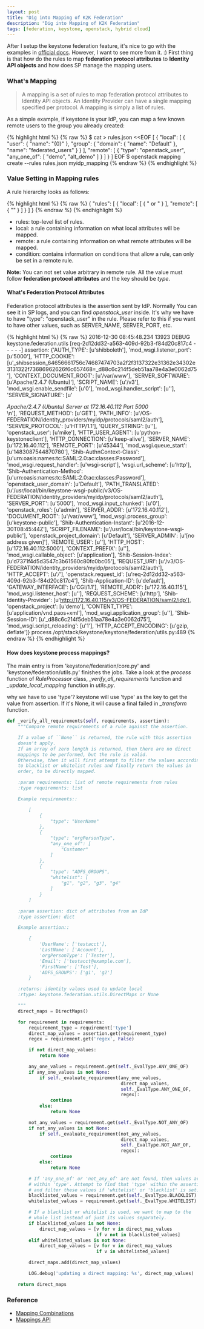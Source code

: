 ```yaml
---
layout: post
title: "Dig into Mapping of K2K Federation"
description: "Dig into Mapping of K2K Federation"
tags: [federation, keystone, openstack, hybrid cloud]
---
```


After I setup the keystone federation feature, it's nice to go with the examples in [official docs](http://docs.openstack.org/developer/keystone/federation/federated_identity.html). However, I want to see more from it. :) First thing is that how do the rules to map **federation protocol attributes** to **Identity API objects** and how does SP manage the mapping users.  

### What's Mapping

>A mapping is a set of rules to map federation protocol attributes to Identity API objects. An Identity Provider can have a single mapping specified per protocol. A mapping is simply a list of rules.

As a simple example, if keystone is your IdP, you can map a few known remote users to the group you already created:

{% highlight html %}
{% raw %}
$ cat > rules.json <<EOF
[
    {
        "local": [
            {
                "user": {
                    "name": "{0}"
                },
                "group": {
                    "domain": {
                        "name": "Default"
                    },
                    "name": "federated_users"
                }
            }
        ],
        "remote": [
            {
                "type": "openstack_user",
                "any_one_of": [
                    "demo",
                    "alt_demo"
                ]
            }
        ]
    }
]
EOF
$ openstack mapping create --rules rules.json myidp_mapping
{% endraw %}
{% endhighlight %}

### Value Setting in Mapping rules

A rule hierarchy looks as follows:

{% highlight html %}
{% raw %}
{
    "rules": [
        {
            "local": [
                {
                    "<user> or <group>"
                }
            ],
            "remote": [
                {
                    "<condition>"
                }
            ]
        }
    ]
}
{% endraw %}
{% endhighlight %}

* rules: top-level list of rules.
* local: a rule containing information on what local attributes will be mapped.
* remote: a rule containing information on what remote attributes will be mapped.
* condition: contains information on conditions that allow a rule, can only be set in a remote rule.

**Note:** You can not set value arbitrary in remote rule. All the value must follow **federation protocol attributes** and the key should be *type*.

#### What's Federation Protocol Attributes

Federation protocol attributes is the assertion sent by IdP. Normally You can see it in SP logs, and you can find *openstack_user* inside. It's why we have to have "type": "openstack_user" in the rule. Please refer to this if you want to have other values, such as SERVER_NAME, SERVER_PORT, etc.

{% highlight html %}
{% raw %}
2016-12-30 08:45:48.234 13923 DEBUG keystone.federation.utils [req-2d12dd32-a563-409d-92b3-f84d20c817c4 - - - - -] assertion: {'AUTH_TYPE': [u'shibboleth'], 'mod_wsgi.listener_port': [u'5000'], 'HTTP_COOKIE': [u'_shibsession_64656661756c74687474703a2f2f3137322e31362e34302e3131322f73686962626f6c657468=_d88c6c214f5deb51aa78e4a3e0062d75'], 'CONTEXT_DOCUMENT_ROOT': [u'/var/www'], 'SERVER_SOFTWARE': [u'Apache/2.4.7 (Ubuntu)'], 'SCRIPT_NAME': [u'/v3'], 'mod_wsgi.enable_sendfile': [u'0'], 'mod_wsgi.handler_script': [u''], 'SERVER_SIGNATURE': [u'<address>Apache/2.4.7 (Ubuntu) Server at 172.16.40.112 Port 5000</address>\\n'], 'REQUEST_METHOD': [u'GET'], 'PATH_INFO': [u'/OS-FEDERATION/identity_providers/myidp/protocols/saml2/auth'], 'SERVER_PROTOCOL': [u'HTTP/1.1'], 'QUERY_STRING': [u''], 'openstack_user': [u'mike'], 'HTTP_USER_AGENT': [u'python-keystoneclient'], 'HTTP_CONNECTION': [u'keep-alive'], 'SERVER_NAME': [u'172.16.40.112'], 'REMOTE_PORT': [u'45344'], 'mod_wsgi.queue_start': [u'1483087544870780'], 'Shib-AuthnContext-Class': [u'urn:oasis:names:tc:SAML:2.0:ac:classes:Password'], 'mod_wsgi.request_handler': [u'wsgi-script'], 'wsgi.url_scheme': [u'http'], 'Shib-Authentication-Method': [u'urn:oasis:names:tc:SAML:2.0:ac:classes:Password'], 'openstack_user_domain': [u'Default'], 'PATH_TRANSLATED': [u'/usr/local/bin/keystone-wsgi-public/v3/OS-FEDERATION/identity_providers/myidp/protocols/saml2/auth'], 'SERVER_PORT': [u'5000'], 'mod_wsgi.input_chunked': [u'0'], 'openstack_roles': [u'admin'], 'SERVER_ADDR': [u'172.16.40.112'], 'DOCUMENT_ROOT': [u'/var/www'], 'mod_wsgi.process_group': [u'keystone-public'], 'Shib-Authentication-Instant': [u'2016-12-30T08:45:44Z'], 'SCRIPT_FILENAME': [u'/usr/local/bin/keystone-wsgi-public'], 'openstack_project_domain': [u'Default'], 'SERVER_ADMIN': [u'[no address given]'], 'REMOTE_USER': [u''], 'HTTP_HOST': [u'172.16.40.112:5000'], 'CONTEXT_PREFIX': [u''], 'mod_wsgi.callable_object': [u'application'], 'Shib-Session-Index': [u'd7371f4d5d3547c3b61560c80fc0bc05'], 'REQUEST_URI': [u'/v3/OS-FEDERATION/identity_providers/myidp/protocols/saml2/auth'], 'HTTP_ACCEPT': [u'*/*'], 'openstack.request_id': [u'req-2d12dd32-a563-409d-92b3-f84d20c817c4'], 'Shib-Application-ID': [u'default'], 'GATEWAY_INTERFACE': [u'CGI/1.1'], 'REMOTE_ADDR': [u'172.16.40.115'], 'mod_wsgi.listener_host': [u''], 'REQUEST_SCHEME': [u'http'], 'Shib-Identity-Provider': [u'http://172.16.40.115/v3/OS-FEDERATION/saml2/idp'], 'openstack_project': [u'demo'], 'CONTENT_TYPE': [u'application/vnd.paos+xml'], 'mod_wsgi.application_group': [u''], 'Shib-Session-ID': [u'_d88c6c214f5deb51aa78e4a3e0062d75'], 'mod_wsgi.script_reloading': [u'1'], 'HTTP_ACCEPT_ENCODING': [u'gzip, deflate']} process /opt/stack/keystone/keystone/federation/utils.py:489
{% endraw %}
{% endhighlight %}

#### How does keystone process mappings?

The main entry is from 'keystone/federation/core.py' and 'keystone/federation/utils.py' finishes the jobs. Take a look at the *process* function of *RuleProcessor* class, *_verify_all_requirements* function and *_update_local_mapping* function in *utils.py*.

why we have to use 'type'? keystone will use 'type' as the key to get the value from assertion. If it's None, it will cause a final failed in *_transform* function.

~~~ python
def _verify_all_requirements(self, requirements, assertion):
    """Compare remote requirements of a rule against the assertion.

    If a value of ``None`` is returned, the rule with this assertion
    doesn't apply.
    If an array of zero length is returned, then there are no direct
    mappings to be performed, but the rule is valid.
    Otherwise, then it will first attempt to filter the values according
    to blacklist or whitelist rules and finally return the values in
    order, to be directly mapped.

    :param requirements: list of remote requirements from rules
    :type requirements: list

    Example requirements::

        [
            {
                "type": "UserName"
            },
            {
                "type": "orgPersonType",
                "any_one_of": [
                    "Customer"
                ]
            },
            {
                "type": "ADFS_GROUPS",
                "whitelist": [
                    "g1", "g2", "g3", "g4"
                ]
            }
        ]

    :param assertion: dict of attributes from an IdP
    :type assertion: dict

    Example assertion::

        {
            'UserName': ['testacct'],
            'LastName': ['Account'],
            'orgPersonType': ['Tester'],
            'Email': ['testacct@example.com'],
            'FirstName': ['Test'],
            'ADFS_GROUPS': ['g1', 'g2']
        }

    :returns: identity values used to update local
    :rtype: keystone.federation.utils.DirectMaps or None

    """
    direct_maps = DirectMaps()

    for requirement in requirements:
        requirement_type = requirement['type']
        direct_map_values = assertion.get(requirement_type)
        regex = requirement.get('regex', False)

        if not direct_map_values:
            return None

        any_one_values = requirement.get(self._EvalType.ANY_ONE_OF)
        if any_one_values is not None:
            if self._evaluate_requirement(any_one_values,
                                          direct_map_values,
                                          self._EvalType.ANY_ONE_OF,
                                          regex):
                continue
            else:
                return None

        not_any_values = requirement.get(self._EvalType.NOT_ANY_OF)
        if not_any_values is not None:
            if self._evaluate_requirement(not_any_values,
                                          direct_map_values,
                                          self._EvalType.NOT_ANY_OF,
                                          regex):
                continue
            else:
                return None

        # If 'any_one_of' or 'not_any_of' are not found, then values are
        # within 'type'. Attempt to find that 'type' within the assertion,
        # and filter these values if 'whitelist' or 'blacklist' is set.
        blacklisted_values = requirement.get(self._EvalType.BLACKLIST)
        whitelisted_values = requirement.get(self._EvalType.WHITELIST)

        # If a blacklist or whitelist is used, we want to map to the
        # whole list instead of just its values separately.
        if blacklisted_values is not None:
            direct_map_values = [v for v in direct_map_values
                                 if v not in blacklisted_values]
        elif whitelisted_values is not None:
            direct_map_values = [v for v in direct_map_values
                                 if v in whitelisted_values]

        direct_maps.add(direct_map_values)

        LOG.debug('updating a direct mapping: %s', direct_map_values)

    return direct_maps
~~~

### Reference

* [Mapping Combinations](http://docs.openstack.org/developer/keystone/federation/mapping_combinations.html)
* [Mappings API](http://developer.openstack.org/api-ref/identity/v3-ext/#mappings)
